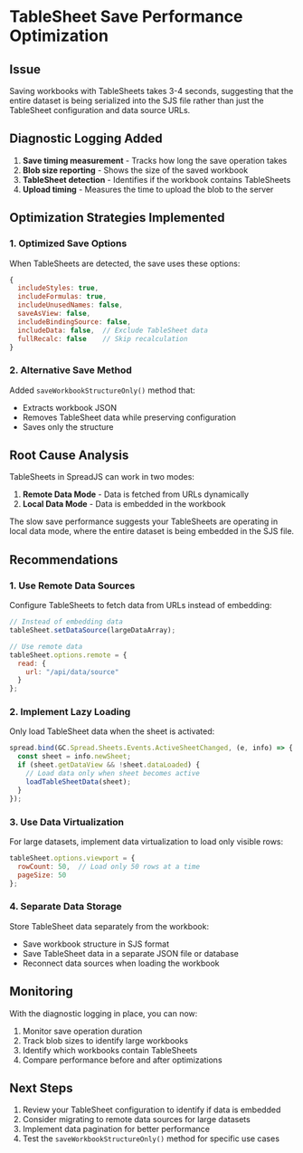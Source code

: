 # TableSheet Save Performance Optimization

## Issue
Saving workbooks with TableSheets takes 3-4 seconds, suggesting that the entire dataset is being serialized into the SJS file rather than just the TableSheet configuration and data source URLs.

## Diagnostic Logging Added
1. **Save timing measurement** - Tracks how long the save operation takes
2. **Blob size reporting** - Shows the size of the saved workbook
3. **TableSheet detection** - Identifies if the workbook contains TableSheets
4. **Upload timing** - Measures the time to upload the blob to the server

## Optimization Strategies Implemented

### 1. Optimized Save Options
When TableSheets are detected, the save uses these options:
```javascript
{
  includeStyles: true,
  includeFormulas: true,
  includeUnusedNames: false,
  saveAsView: false,
  includeBindingSource: false,
  includeData: false,  // Exclude TableSheet data
  fullRecalc: false    // Skip recalculation
}
```

### 2. Alternative Save Method
Added `saveWorkbookStructureOnly()` method that:
- Extracts workbook JSON
- Removes TableSheet data while preserving configuration
- Saves only the structure

## Root Cause Analysis
TableSheets in SpreadJS can work in two modes:
1. **Remote Data Mode** - Data is fetched from URLs dynamically
2. **Local Data Mode** - Data is embedded in the workbook

The slow save performance suggests your TableSheets are operating in local data mode, where the entire dataset is being embedded in the SJS file.

## Recommendations

### 1. Use Remote Data Sources
Configure TableSheets to fetch data from URLs instead of embedding:
```javascript
// Instead of embedding data
tableSheet.setDataSource(largeDataArray);

// Use remote data
tableSheet.options.remote = {
  read: {
    url: "/api/data/source"
  }
};
```

### 2. Implement Lazy Loading
Only load TableSheet data when the sheet is activated:
```javascript
spread.bind(GC.Spread.Sheets.Events.ActiveSheetChanged, (e, info) => {
  const sheet = info.newSheet;
  if (sheet.getDataView && !sheet.dataLoaded) {
    // Load data only when sheet becomes active
    loadTableSheetData(sheet);
  }
});
```

### 3. Use Data Virtualization
For large datasets, implement data virtualization to load only visible rows:
```javascript
tableSheet.options.viewport = {
  rowCount: 50,  // Load only 50 rows at a time
  pageSize: 50
};
```

### 4. Separate Data Storage
Store TableSheet data separately from the workbook:
- Save workbook structure in SJS format
- Save TableSheet data in a separate JSON file or database
- Reconnect data sources when loading the workbook

## Monitoring
With the diagnostic logging in place, you can now:
1. Monitor save operation duration
2. Track blob sizes to identify large workbooks
3. Identify which workbooks contain TableSheets
4. Compare performance before and after optimizations

## Next Steps
1. Review your TableSheet configuration to identify if data is embedded
2. Consider migrating to remote data sources for large datasets
3. Implement data pagination for better performance
4. Test the `saveWorkbookStructureOnly()` method for specific use cases